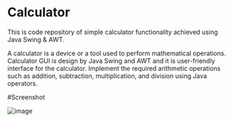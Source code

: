 # Calculator
This is code repository of simple calculator functionality achieved using Java Swing &amp; AWT.

A calculator is a device or a tool used to perform mathematical operations. Calculator GUI is design by Java Swing and AWT and it is user-friendly interface for the calculator. Implement the required arithmetic operations such as addition, subtraction, multiplication, and division using Java operators.

#Screenshot


![image](https://user-images.githubusercontent.com/125112667/229029111-c826f090-6a08-4d18-be57-0f69ce37ed34.png)

